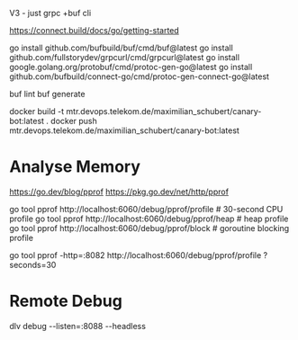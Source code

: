 V3 - just grpc +buf cli

https://connect.build/docs/go/getting-started

go install github.com/bufbuild/buf/cmd/buf@latest
go install github.com/fullstorydev/grpcurl/cmd/grpcurl@latest
go install google.golang.org/protobuf/cmd/protoc-gen-go@latest
go install github.com/bufbuild/connect-go/cmd/protoc-gen-connect-go@latest

buf lint
buf generate

docker build -t mtr.devops.telekom.de/maximilian_schubert/canary-bot:latest .
docker push mtr.devops.telekom.de/maximilian_schubert/canary-bot:latest

# Analyse Memory
https://go.dev/blog/pprof
https://pkg.go.dev/net/http/pprof

go tool pprof http://localhost:6060/debug/pprof/profile   # 30-second CPU profile
go tool pprof http://localhost:6060/debug/pprof/heap      # heap profile
go tool pprof http://localhost:6060/debug/pprof/block     # goroutine blocking profile

go tool pprof -http=:8082 http://localhost:6060/debug/pprof/profile
?seconds=30

# Remote Debug
dlv debug --listen=:8088 --headless